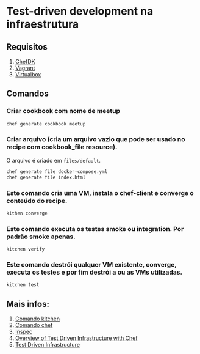 # Test-driven development na infraestrutura

## Requisitos
1. [ChefDK](https://downloads.chef.io/chefdk)
1. [Vagrant](https://www.vagrantup.com)
1. [Virtualbox](https://www.virtualbox.org)

## Comandos

### Criar cookbook com nome de meetup
```bash
chef generate cookbook meetup
```

### Criar arquivo (cria um arquivo vazio que pode ser usado no recipe com cookbook_file resource).
O arquivo é criado em `files/default`.

```bash
chef generate file docker-compose.yml
chef generate file index.html
```

### Este comando cria uma VM, instala o chef-client e converge o conteúdo do recipe.
```bash
kithen converge
```

### Este comando executa os testes smoke ou integration. Por padrão smoke apenas.
```
kitchen verify
```

### Este comando destrói qualquer VM existente, converge, executa os testes e por fim destrói a ou as VMs utilizadas.
```bash
kitchen test
```

## Mais infos:
1. [Comando kitchen](https://docs.chef.io/ctl_kitchen.html)
1. [Comando chef](https://docs.chef.io/ctl_chef.html)
1. [Inspec](https://www.inspec.io/docs/reference/resources/)
1. [Overview of Test Driven Infrastructure with Chef](https://blog.chef.io/2015/04/21/overview-of-test-driven-infrastructure-with-chef/)
1. [Test Driven Infrastructure](https://spin.atomicobject.com/2014/10/28/test-driven-infrastructure-tdi/)
